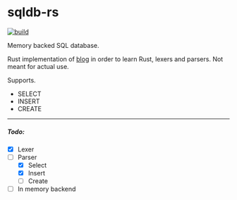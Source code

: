 # sqldb-rs

[![build](https://github.com/humanbeeng/sqldb-rs/actions/workflows/build.yml/badge.svg?branch=main)](https://github.com/humanbeeng/sqldb-rs/actions/workflows/build.yml)

Memory backed SQL database. 

Rust implementation of [blog](https://notes.eatonphil.com/database-basics.html) in order to learn Rust, lexers and parsers. Not meant for actual use. 

Supports.
- SELECT
- INSERT
- CREATE

---

##### Todo:
- [x] Lexer
- [ ] Parser
  - [x] Select
  - [x] Insert
  - [ ] Create
- [ ] In memory backend
